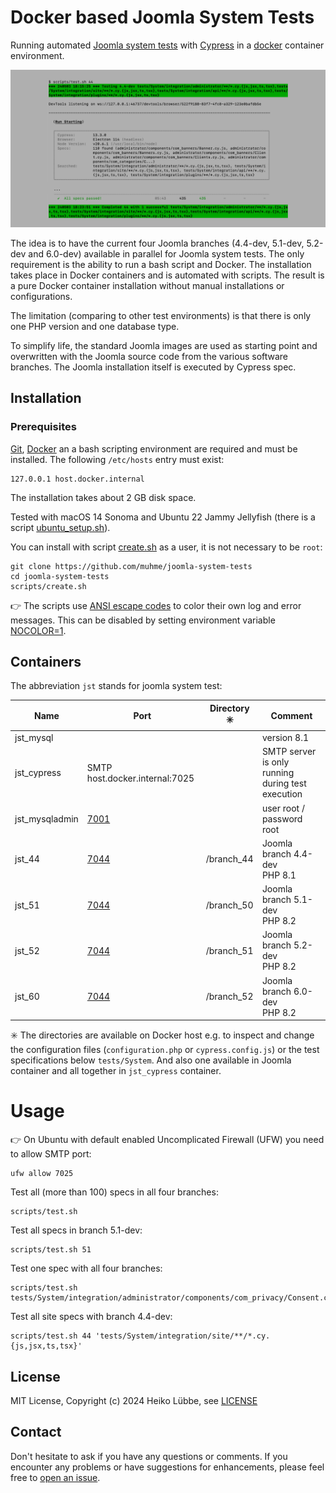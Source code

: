 # Docker based Joomla System Tests

Running automated [Joomla system tests](https://github.com/joomla/joomla-cms/tree/4.4-dev/tests/System) with [Cypress](https://www.cypress.io/) in a [docker](https://www.docker.com/) container environment.

![scripts/test.sh running screen shot](screen-shot.png)

The idea is to have the current four Joomla branches (4.4-dev, 5.1-dev, 5.2-dev and 6.0-dev)
available in parallel for Joomla system tests. The only requirement is the ability to run a bash script and Docker.
The installation takes place in Docker containers and is automated with scripts.
The result is a pure Docker container installation without manual installations or configurations.

The limitation (comparing to other test environments) is that there is only one PHP version and one database type.

To simplify life, the standard Joomla images are used as starting point and overwritten with the Joomla
source code from the various software branches. The Joomla installation itself is executed by Cypress spec.

## Installation

### Prerequisites

[Git](https://git-scm.com/), [Docker](https://www.docker.com/) an a bash scripting environment are required and must be installed. The following `/etc/hosts` entry must exist:
```
127.0.0.1 host.docker.internal
```

The installation takes about 2 GB disk space.

Tested with macOS 14 Sonoma and Ubuntu 22 Jammy Jellyfish (there is a script [ubuntu_setup.sh](scripts/ubuntu_setup.sh)).

You can install with script [create.sh](scripts/create.sh) as a user, it is not necessary to be `root`:

```
git clone https://github.com/muhme/joomla-system-tests
cd joomla-system-tests
scripts/create.sh
```

:point_right: The scripts use [ANSI escape codes](https://en.wikipedia.org/wiki/ANSI_escape_code#Colors)
to color their own log and error messages.
This can be disabled by setting environment variable [NOCOLOR=1](https://no-color.org/).

## Containers

The abbreviation `jst` stands for joomla system test:

|Name|Port|Directory :eight_spoked_asterisk: |Comment|
|----|----|----------------------------------|-------|
|jst_mysql| | | version 8.1 |
|jst_cypress| SMTP host.docker.internal:7025 | | SMTP server is only running during test execution |
|jst_mysqladmin|[7001](http://localhost:7001)| | user root / password root |
|jst_44|[7044](http://localhost:7044)| /branch_44 | Joomla branch 4.4-dev<br />PHP 8.1 |
|jst_51|[7044](http://localhost:7044)| /branch_50 | Joomla branch 5.1-dev<br />PHP 8.2 |
|jst_52|[7044](http://localhost:7044)| /branch_51 | Joomla branch 5.2-dev<br />PHP 8.2 |
|jst_60|[7044](http://localhost:7044)| /branch_52 | Joomla branch 6.0-dev<br />PHP 8.2 |

:eight_spoked_asterisk: The directories are available on Docker host e.g. to inspect and change the configuration
files (`configuration.php` or `cypress.config.js`) or the test specifications below `tests/System`.
And also one available in Joomla container and all together in `jst_cypress` container.

# Usage

:point_right: On Ubuntu with default enabled Uncomplicated Firewall (UFW) you need to allow SMTP port:
```
ufw allow 7025
```

Test all (more than 100) specs in all four branches:
```
scripts/test.sh
```

Test all specs in branch 5.1-dev:
```
scripts/test.sh 51
```

Test one spec with all four branches:
```
scripts/test.sh tests/System/integration/administrator/components/com_privacy/Consent.cy.js
```

Test all site specs with branch 4.4-dev:
```
scripts/test.sh 44 'tests/System/integration/site/**/*.cy.{js,jsx,ts,tsx}'
```

## License

MIT License, Copyright (c) 2024 Heiko Lübbe, see [LICENSE](LICENSE)

## Contact

Don't hesitate to ask if you have any questions or comments. If you encounter any problems or have suggestions for enhancements, please feel free to [open an issue](../../issues).
